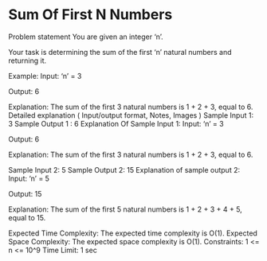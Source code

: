 
# Sum Of First N Numbers

Problem statement
You are given an integer ‘n’.



Your task is determining the sum of the first ‘n’ natural numbers and returning it.



Example:
Input: ‘n’ = 3

Output: 6

Explanation: The sum of the first 3 natural numbers is 1 + 2 + 3, equal to 6.
Detailed explanation ( Input/output format, Notes, Images )
Sample Input 1:
3
Sample Output 1 :
6
Explanation Of Sample Input 1:
Input: ‘n’ = 3

Output: 6

Explanation: The sum of the first 3 natural numbers is 1 + 2 + 3, equal to 6.

Sample Input 2:
5
Sample Output 2:
15
Explanation of sample output 2:
Input: ‘n’ = 5

Output: 15

Explanation: The sum of the first 5 natural numbers is 1 + 2 + 3 + 4 + 5, equal to 15.

Expected Time Complexity:
The expected time complexity is O(1).
Expected Space Complexity:
The expected space complexity is O(1).
Constraints:
1 <= n <= 10^9
Time Limit: 1 sec